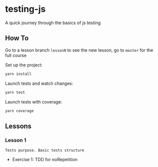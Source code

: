 # testing-js

A quick journey through the basics of js testing

## How To

Go to a lesson branch `lessonN` to see the new lesson, go to `master` for the full course

Set up the project:
```bash
yarn install
```

Launch tests and watch changes:
```bash
yarn test
```

Launch tests with coverage:
```bash
yarn coverage
```

## Lessons

### Lesson 1

`Tests purpose. Basic tests structure`

- Exercise 1: TDD for noRepetition
